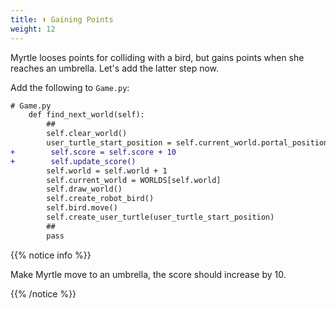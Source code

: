 ```yaml
---
title: ⬆️ Gaining Points
weight: 12
---
```


Myrtle looses points for colliding with a bird, but gains points when she reaches an umbrella. Let's add the latter step now.

Add the following to `Game.py`:

```diff
# Game.py
    def find_next_world(self):
        ##
        self.clear_world()
        user_turtle_start_position = self.current_world.portal_position
+        self.score = self.score + 10
+        self.update_score()
        self.world = self.world + 1
        self.current_world = WORLDS[self.world]
        self.draw_world()
        self.create_robot_bird()
        self.bird.move()
        self.create_user_turtle(user_turtle_start_position)
        ##
        pass
```

{{% notice info %}}

Make Myrtle move to an umbrella, the score should increase by 10.

{{% /notice %}}
